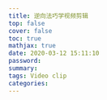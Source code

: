 ```yaml
---
title: 逆向法巧学视频剪辑
top: false
cover: false
toc: true
mathjax: true
date: 2020-03-12 15:11:10
password:
summary:
tags: Video clip
categories:  
---
```

